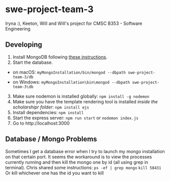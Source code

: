 # swe-project-team-3

Iryna :), Keeton, Will and Will's project for CMSC B353 - Software Engineering

## Developing

1. Install MongoDB following [these instructions](https://docs.google.com/document/d/1Zno0zaUld6j1pwMh8A7qgR08L2TUEyfpyA8ntWu4cBY/edit#).
2. Start the database.
  * on macOS: `myMongoInstallation/bin/mongod --dbpath swe-project-team-3/db`
  * on Windows: `myMongoInstallation\bin\mongod --dbpath swe-project-team-3\db`
3. Make sure nodemon is installed globally: `npm install -g nodemon`
4. Make sure you have the template rendering tool is installed _inside the scholarshipr folder_: `npm install ejs`
5. Install dependencies: `npm install`
6. Start the express server: `npm run start` or `nodemon index.js`
7. Go to http://localhost:3000

## Database / Mongo Problems
Sometimes I get a database error when I try to launch my mongo installation on that certain port. It seems the workaround is to view the processes currently running and then kill the mongo one by id (all using grep in terminal). Chris shared some instructions:
`ps -ef | grep mongo`
`kill 58431`
Or kill whichever one has the id you want to kill